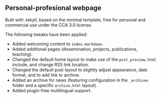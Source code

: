 ## Personal-profesional webpage

Built with Jekyll, based on the minimal template, free for personal and commercial use under the CCA 3.0 license.

The following tweaks have been applied:

- Added welcoming content to `index.markdown`.
- Added additional pages (dissemination, projects, publications, teaching).
- Changed the default home layout to make use of the `post_preview.html` include, and change RSS link location.
- Changed the default post layout to slightly adjust appearance, date format, and to add link to archive.
- Added an archive for news (featuring configuration in the `_archives` folder and a specific `archive.html` layout).
- Added plugin-free multilingual support.
